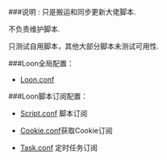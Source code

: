 ###说明 :
只是搬运和同步更新大佬脚本.

不负责维护脚本.

只测试自用脚本，其他大部分脚本未测试可用性.

###Loon全局配置：

* [Loon.conf](https://raw.githubusercontent.com/JungegeCN/Loon/master/Loon.conf)

###Loon脚本订阅配置：
* [Script.conf](https://raw.githubusercontent.com/JungegeCN/Loon/master/Script.conf) 脚本订阅

* [Cookie.conf](https://raw.githubusercontent.com/JungegeCN/Loon/master/Cookie.conf)获取Cookie订阅

* [Task.conf](https://raw.githubusercontent.com/JungegeCN/Loon/master/Task.conf) 定时任务订阅
